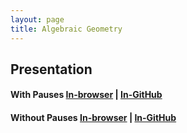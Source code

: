 ```yaml
---
layout: page
title: Algebraic Geometry
---
```


## Presentation
#### With Pauses [In-browser](/math/alg-geo/Chevalley-handout.pdf) | [In-GitHub](https://github.com/aryamanmaithani/math/blob/master/alg-geo/Chevalley-handout.pdf)
#### Without Pauses [In-browser](/math/alg-geo/Chevalley.pdf) | [In-GitHub](https://github.com/aryamanmaithani/math/blob/master/alg-geo/Chevalley.pdf)